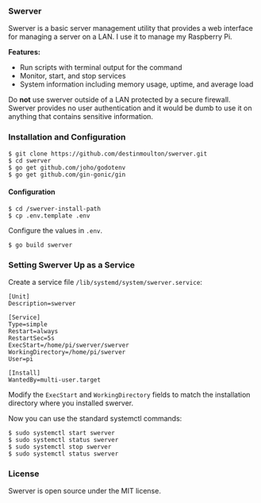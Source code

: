 ### Swerver

Swerver is a basic server management utility that provides a web interface for managing a server on a LAN. I use it to manage my Raspberry Pi.

**Features:**

-   Run scripts with terminal output for the command
-   Monitor, start, and stop services
-   System information including memory usage, uptime, and average load

Do **not** use swerver outside of a LAN protected by a secure firewall. Swerver provides no user authentication and it would be dumb to use it on anything that contains sensitive information.

### Installation and Configuration

```
$ git clone https://github.com/destinmoulton/swerver.git
$ cd swerver
$ go get github.com/joho/godotenv
$ go get github.com/gin-gonic/gin
```

#### Configuration

```
$ cd /swerver-install-path
$ cp .env.template .env
```

Configure the values in `.env`.

```
$ go build swerver
```

### Setting Swerver Up as a Service

Create a service file `/lib/systemd/system/swerver.service`:

```
[Unit]
Description=swerver

[Service]
Type=simple
Restart=always
RestartSec=5s
ExecStart=/home/pi/swerver/swerver
WorkingDirectory=/home/pi/swerver
User=pi

[Install]
WantedBy=multi-user.target
```

Modify the `ExecStart` and `WorkingDirectory` fields to match the installation directory where you installed swerver.

Now you can use the standard systemctl commands:

```
$ sudo systemctl start swerver
$ sudo systemctl status swerver
$ sudo systemctl stop swerver
$ sudo systemctl status swerver
```

### License

Swerver is open source under the MIT license.
